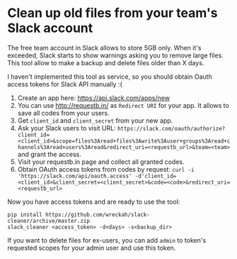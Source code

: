 # Clean up old files from your team's Slack account

The free team account in Slack allows to store 5GB only. When it's exceeded,
Slack starts to show warnings asking you to remove large files.
This tool allow to make a backup and delete files older than X days.

I haven't implemented this tool as service, so you should obtain Oauth access
tokens for Slack API manually :(

1. Create an app here: https://api.slack.com/apps/new
2. You can use http://requestb.in/ as `Redirect URI` for your app. It allows to save all codes from your users.
3. Get `client_id` and `client_secret` from your new app.
4. Ask your Slack users to visit URL:
  `https://slack.com/oauth/authorize?client_id=<client_id>&scope=files%3Aread+files%3Awrite%3Auser+groups%3Aread+channels%3Aread+users%3Aread&redirect_uri=<requestb_url>&team=<team>` and grant the access.
5. Visit your requestb.in page and collect all granted codes.
6. Obtain OAuth access tokens from codes by request:
  `curl -i 'https://slack.com/api/oauth.access' -d'client_id=<client_id>&client_secret=<client_secret>&code=<code>&redirect_uri=<requestb_url>`


Now you have access tokens and are ready to use the tool:
```
pip install https://github.com/wreckah/slack-cleaner/archive/master.zip
slack_cleaner <access_token> -d<days> -s<backup_dir>
```

If you want to delete files for ex-users, you can add `admin` to token's
requested scopes for your admin user and use this token.
